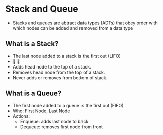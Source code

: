# Stack and Queue

- Stacks and queues are abtract data types (ADTs) that obey order with which nodes can be added and removed from a data type

## What is a Stack?

- The last node added to a stack is the first out (LIFO)
- 🥞 🎾
- Adds head node to the top of a stack.
- Removes head node from the top of a stack.
- Never adds or removes from bottom of stack.

## What is a Queue?
- The first node added to a queue is the first out (FIFO)
- Who: First Node, Last Node
- Actions:
    - Enqueue: adds last node to back
    - Dequeue: removes first node from front
